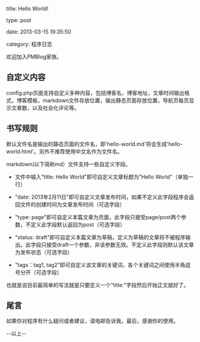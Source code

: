 title: Hello World!

type: post

date: 2013-03-15 19:35:50

category: 程序日志

<p>欢迎加入PMBlog家族。</p>

<h2>自定义内容</h2>

<p>config.php页面支持自定义多种内容，包括博客名，博客地址，文章时间输出格式，博客模板，markdown文件存放位置，输出静态页面存放位置，导航页每页显示文章数，以及社会化评论等。</p>

<!--more-->

<h2>书写规则</h2>

<p>默认文件名是输出的静态页面的文件名，即'hello-world.md'将会生成'hello-world.html'。另外不推荐使用中文名作为文件名。</p>

<p>markdown(以下简称md）文件支持一些自定义字段。</p>

<ul>
<li><p>文件中输入"title: Hello World"即可自定义文章标题为"Hello World"（单独一行）</p></li>
<li><p>"date: 2013年2月11日"即可自定义文章发布时间，如果不定义此字段程序会返回文件的创建时间为文章发布时间（可选字段）</p></li>
<li><p>"type: page"即可自定义本篇文章为页面，此字段只接受page/post两个参数，不定义此字段默认返回为post（可选字段）</p></li>
<li><p>"status: draft"即可自定义本篇文章为草稿，定义为草稿的文章将不被程序输出。此字段只接受draft一个参数，非该参数无效。不定义此字段则默认该文章为发布状态（可选字段）</p></li>
<li><p>"tags：tag1, tag2"即可自定义该文章的关键词，各个关键词之间使用半角逗号分开（可选字段）</p></li>
</ul>

<p>也就是说目前最简单的写法就是只要定义一个"title:"字段然后开始正文就好了。</p>

<h2>尾言</h2>

<p>如果你对程序有什么疑问或者建议，请电邮告诉我。最后，感谢你的使用。</p>

<p>--以上--</p>

        